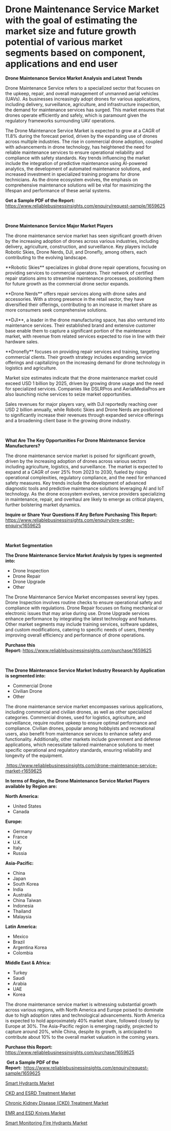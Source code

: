 <p><h1>Drone Maintenance Service Market with the goal of estimating the market size and future growth potential of various market segments based on component, applications and end user</h1></p><p><strong>Drone Maintenance Service Market Analysis and Latest Trends</strong></p>
<p><p>Drone Maintenance Service refers to a specialized sector that focuses on the upkeep, repair, and overall management of unmanned aerial vehicles (UAVs). As businesses increasingly adopt drones for various applications, including delivery, surveillance, agriculture, and infrastructure inspection, the demand for maintenance services has surged. This market ensures that drones operate efficiently and safely, which is paramount given the regulatory frameworks surrounding UAV operations. </p><p>The Drone Maintenance Service Market is expected to grow at a CAGR of 11.8% during the forecast period, driven by the expanding use of drones across multiple industries. The rise in commercial drone adoption, coupled with advancements in drone technology, has heightened the need for reliable maintenance services to ensure operational reliability and compliance with safety standards. Key trends influencing the market include the integration of predictive maintenance using AI-powered analytics, the development of automated maintenance solutions, and increased investment in specialized training programs for drone technicians. As the drone ecosystem evolves, the emphasis on comprehensive maintenance solutions will be vital for maximizing the lifespan and performance of these aerial systems.</p></p>
<p><strong>Get a Sample PDF of the Report:&nbsp;</strong> <a href="https://www.reliablebusinessinsights.com/enquiry/request-sample/1659625?utm_campaign=950&utm_medium=2&utm_source=Github&utm_content=ia&utm_term=23032025&utm_id=drone-maintenance-service">https://www.reliablebusinessinsights.com/enquiry/request-sample/1659625</a></p>
<p>&nbsp;</p>
<p><strong>Drone Maintenance Service Major Market Players</strong></p>
<p><p>The drone maintenance service market has seen significant growth driven by the increasing adoption of drones across various industries, including delivery, agriculture, construction, and surveillance. Key players include Robotic Skies, Drone Nerds, DJI, and Dronefly, among others, each contributing to the evolving landscape.</p><p>**Robotic Skies** specializes in global drone repair operations, focusing on providing services to commercial operators. Their network of certified repair stations aims to streamline maintenance processes, positioning them for future growth as the commercial drone sector expands. </p><p>**Drone Nerds** offers repair services along with drone sales and accessories. With a strong presence in the retail sector, they have diversified their offerings, contributing to an increase in market share as more consumers seek comprehensive solutions.</p><p>**DJI**, a leader in the drone manufacturing space, has also ventured into maintenance services. Their established brand and extensive customer base enable them to capture a significant portion of the maintenance market, with revenue from related services expected to rise in line with their hardware sales.</p><p>**Dronefly** focuses on providing repair services and training, targeting commercial clients. Their growth strategy includes expanding service offerings and capitalizing on the increasing demand for drone technology in logistics and agriculture.</p><p>Market size estimates indicate that the drone maintenance market could exceed USD 1 billion by 2025, driven by growing drone usage and the need for specialized services. Companies like DSLRPros and AerialMediaPros are also launching niche services to seize market opportunities.</p><p>Sales revenues for major players vary, with DJI reportedly reaching over USD 2 billion annually, while Robotic Skies and Drone Nerds are positioned to significantly increase their revenues through expanded service offerings and a broadening client base in the growing drone industry.</p></p>
<p>&nbsp;</p>
<p><strong>What Are The Key Opportunities For Drone Maintenance Service Manufacturers?</strong></p>
<p><p>The drone maintenance service market is poised for significant growth, driven by the increasing adoption of drones across various sectors including agriculture, logistics, and surveillance. The market is expected to expand at a CAGR of over 25% from 2023 to 2030, fueled by rising operational complexities, regulatory compliance, and the need for enhanced safety measures. Key trends include the development of advanced diagnostic tools and predictive maintenance solutions leveraging AI and IoT technology. As the drone ecosystem evolves, service providers specializing in maintenance, repair, and overhaul are likely to emerge as critical players, further bolstering market dynamics.</p></p>
<p><strong>Inquire or Share Your Questions If Any Before Purchasing This Report:</strong> <a href="https://www.reliablebusinessinsights.com/enquiry/pre-order-enquiry/1659625?utm_campaign=950&utm_medium=2&utm_source=Github&utm_content=ia&utm_term=23032025&utm_id=drone-maintenance-service">https://www.reliablebusinessinsights.com/enquiry/pre-order-enquiry/1659625</a></p>
<p>&nbsp;</p>
<p><strong>Market Segmentation</strong></p>
<p><strong>The Drone Maintenance Service Market Analysis by types is segmented into:</strong></p>
<p><ul><li>Drone Inspection</li><li>Drone Repair</li><li>Drone Upgrade</li><li>Other</li></ul></p>
<p><p>The Drone Maintenance Service Market encompasses several key types. Drone Inspection involves routine checks to ensure operational safety and compliance with regulations. Drone Repair focuses on fixing mechanical or electronic issues that may arise during use. Drone Upgrade services enhance performance by integrating the latest technology and features. Other market segments may include training services, software updates, and custom modifications, catering to specific needs of users, thereby improving overall efficiency and performance of drone operations.</p></p>
<p><strong>Purchase this Report:&nbsp;</strong><a href="https://www.reliablebusinessinsights.com/purchase/1659625?utm_campaign=950&utm_medium=2&utm_source=Github&utm_content=ia&utm_term=23032025&utm_id=drone-maintenance-service">https://www.reliablebusinessinsights.com/purchase/1659625</a></p>
<p>&nbsp;</p>
<p><strong>The Drone Maintenance Service Market Industry Research by Application is segmented into:</strong></p>
<p><ul><li>Commercial Drone</li><li>Civilian Drone</li><li>Other</li></ul></p>
<p><p>The drone maintenance service market encompasses various applications, including commercial and civilian drones, as well as other specialized categories. Commercial drones, used for logistics, agriculture, and surveillance, require routine upkeep to ensure optimal performance and compliance. Civilian drones, popular among hobbyists and recreational users, also benefit from maintenance services to enhance safety and functionality. Additionally, other markets include government and defense applications, which necessitate tailored maintenance solutions to meet specific operational and regulatory standards, ensuring reliability and longevity of the equipment.</p></p>
<p><a href="https://www.reliablebusinessinsights.com/drone-maintenance-service-market-r1659625?utm_campaign=950&utm_medium=2&utm_source=Github&utm_content=ia&utm_term=23032025&utm_id=drone-maintenance-service">&nbsp;https://www.reliablebusinessinsights.com/drone-maintenance-service-market-r1659625</a></p>
<p><strong>In terms of Region, the Drone Maintenance Service Market Players available by Region are:</strong></p>
<p>
    <p> <strong> North America: </strong>
        <ul>
            <li>United States</li>
            <li>Canada</li>
        </ul>
        </p> 
    <p> <strong> Europe: </strong>
        <ul>
            <li>Germany</li>
            <li>France</li>
            <li>U.K.</li>
            <li>Italy</li>
            <li>Russia</li>
        </ul>
        </p> 
    <p> <strong> Asia-Pacific: </strong>
        <ul>
            <li>China</li>
            <li>Japan</li>
            <li>South Korea</li>
            <li>India</li>
            <li>Australia</li>
            <li>China Taiwan</li>
            <li>Indonesia</li>
            <li>Thailand</li>
            <li>Malaysia</li>
        </ul>
        </p> 
    <p> <strong> Latin America: </strong>
        <ul>
            <li>Mexico</li>
            <li>Brazil</li>
            <li>Argentina Korea</li>
            <li>Colombia</li>
        </ul>
        </p> 
    <p> <strong> Middle East & Africa: </strong>
        <ul>
            <li>Turkey</li>
            <li>Saudi</li>
            <li>Arabia</li>
            <li>UAE</li>
            <li>Korea</li>
        </ul>
    </p>
    </p>
<p><p>The drone maintenance service market is witnessing substantial growth across various regions, with North America and Europe poised to dominate due to high adoption rates and technological advancements. North America is expected to hold approximately 40% market share, followed closely by Europe at 30%. The Asia-Pacific region is emerging rapidly, projected to capture around 20%, while China, despite its growth, is anticipated to contribute about 10% to the overall market valuation in the coming years.</p></p>
<p><strong>Purchase this Report: </strong><a href="https://www.reliablebusinessinsights.com/purchase/1659625?utm_campaign=950&utm_medium=2&utm_source=Github&utm_content=ia&utm_term=23032025&utm_id=drone-maintenance-service">https://www.reliablebusinessinsights.com/purchase/1659625</a></p>
<p>&nbsp;<strong>Get a Sample PDF of the Report:&nbsp;&nbsp;</strong><a href="https://www.reliablebusinessinsights.com/enquiry/request-sample/1659625?utm_campaign=950&utm_medium=2&utm_source=Github&utm_content=ia&utm_term=23032025&utm_id=drone-maintenance-service">https://www.reliablebusinessinsights.com/enquiry/request-sample/1659625</a></p>
<p><strong></strong></p>
<p><p><a href="https://github.com/danzopachllq/Market-Research-Report-List-1/blob/main/smart-hydrants-market.md?utm_campaign=950&utm_medium=2&utm_source=Github&utm_content=ia&utm_term=23032025&utm_id=drone-maintenance-service">Smart Hydrants Market</a></p><p><a href="https://github.com/kovasovitzzg/Market-Research-Report-List-1/blob/main/ckd-and-esrd-treatment-market.md?utm_campaign=950&utm_medium=2&utm_source=Github&utm_content=ia&utm_term=23032025&utm_id=drone-maintenance-service">CKD and ESRD Treatment Market</a></p><p><a href="https://github.com/fendtdjunawo/Market-Research-Report-List-1/blob/main/chronic-kidney-disease-ckd-treatment-market.md?utm_campaign=950&utm_medium=2&utm_source=Github&utm_content=ia&utm_term=23032025&utm_id=drone-maintenance-service">Chronic Kidney Disease (CKD) Treatment Market</a></p><p><a href="https://github.com/catlowdarcys/Market-Research-Report-List-1/blob/main/emr-and-esd-knives-market.md?utm_campaign=950&utm_medium=2&utm_source=Github&utm_content=ia&utm_term=23032025&utm_id=drone-maintenance-service">EMR and ESD Knives Market</a></p><p><a href="https://github.com/hadshpinay/Market-Research-Report-List-1/blob/main/smart-monitoring-fire-hydrants-market.md?utm_campaign=950&utm_medium=2&utm_source=Github&utm_content=ia&utm_term=23032025&utm_id=drone-maintenance-service">Smart Monitoring Fire Hydrants Market</a></p></p>